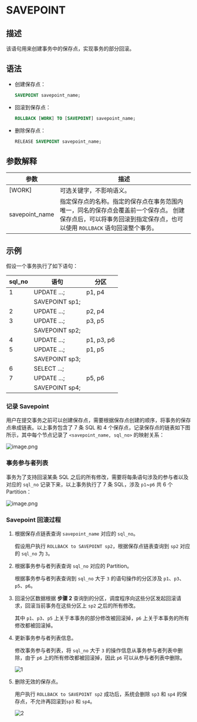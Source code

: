 # SAVEPOINT

## 描述

该语句用来创建事务中的保存点，实现事务的部分回滚。

## 语法

* 创建保存点：

  ```sql
  SAVEPOINT savepoint_name;
  ```

* 回滚到保存点：

  ```sql
  ROLLBACK [WORK] TO [SAVEPOINT] savepoint_name;
  ```

* 删除保存点：

  ```sql
  RELEASE SAVEPOINT savepoint_name;
  ```

## 参数解释

|       参数       |                                                    描述                                                    |
|----------------|----------------------------------------------------------------------------------------------------------|
| [WORK]       | 可选关键字，不影响语义。                                                                                             |
| savepoint_name | 指定保存点的名称。指定的保存点在事务范围内唯一，同名的保存点会覆盖前一个保存点。 创建保存点后，可以将事务回滚到指定保存点，也可以使用 `ROLLBACK` 语句回滚整个事务。 |

## 示例

假设一个事务执行了如下语句：

| **sql_no** |     **语句**     |   **分区**   |
|------------|----------------|------------|
| 1          | UPDATE ...;    | p1, p4     |
|            | SAVEPOINT sp1; |            |
| 2          | UPDATE ...;    | p2, p4     |
| 3          | UPDATE ...;    | p3, p5     |
|            | SAVEPOINT sp2; |            |
| 4          | UPDATE ...;    | p1, p3, p6 |
| 5          | UPDATE ...;    | p1, p5     |
|            | SAVEPOINT sp3; |            |
| 6          | SELECT ...;    |            |
| 7          | UPDATE ...;    | p5, p6     |
|            | SAVEPOINT sp4; |            |

### 记录 Savepoint

用户在提交事务之前可以创建保存点，需要根据保存点创建的顺序，将事务的保存点串成链表。以上事务包含了 7 条 SQL 和 4 个保存点，记录保存点的链表如下图所示，其中每个节点记录了 `<savepoint_name, sql_no>` 的映射关系：

![image.png](https://help-static-aliyun-doc.aliyuncs.com/assets/img/zh-CN/3501155061/p149175.png "image.png")

### 事务参与者列表

事务为了支持回滚某条 SQL 之后的所有修改，需要将每条语句涉及的参与者以及对应的 `sql_no` 记录下来，以上事务执行了 7 条 SQL，涉及 `p1`\~`p6` 共 6 个 Partition：

![image.png](https://help-static-aliyun-doc.aliyuncs.com/assets/img/zh-CN/3501155061/p149176.png "image.png")

### Savepoint 回滚过程

1. 根据保存点链表查询 `savepoint_name` 对应的 `sql_no`。

   假设用户执行 `ROLLBACK to SAVEPOINT sp2`，根据保存点链表查询到 `sp2` 对应的 `sql_no` 为 `3`。

2. 根据事务参与者列表查询 `sql_no` 对应的 Partition。

   根据事务参与者列表查询到 `sql_no` 大于 `3` 的语句操作的分区涉及 `p1`、`p3`、`p5`、`p6`。

3. 回滚分区数据根据 **步骤 2** 查询到的分区，调度程序向这些分区发起回滚请求，回滚当前事务在这些分区上 `sp2` 之后的所有修改。

   其中 `p1`、`p3`、`p5` 上关于本事务的部分修改被回滚掉，`p6` 上关于本事务的所有修改都被回滚掉。

4. 更新事务参与者列表信息。

   修改事务参与者列表，将 `sql_no` 大于 `3` 的操作信息从事务参与者列表中删除，由于 `p6` 上的所有修改都被回滚掉，因此 `p6` 可以从参与者列表中删除。

   ![1](https://help-static-aliyun-doc.aliyuncs.com/assets/img/zh-CN/3501155061/p149177.png)

5. 删除无效的保存点。

   用户执行 `ROLLBACK to SAVEPOINT sp2` 成功后，系统会删除 `sp3` 和 `sp4` 的保存点，不允许再回滚到`sp3` 和 `sp4`。

   ![2](https://help-static-aliyun-doc.aliyuncs.com/assets/img/zh-CN/3501155061/p149178.png)
